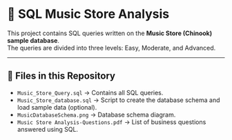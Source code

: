# 🎵 SQL Music Store Analysis  

This project contains SQL queries written on the **Music Store (Chinook) sample database**.  
The queries are divided into three levels: Easy, Moderate, and Advanced.  

---

## 📂 Files in this Repository  

- `Music_Store_Query.sql` → Contains all SQL queries.  
- `Music_Store_database.sql` → Script to create the database schema and load sample data (optional).  
- `MusicDatabaseSchema.png` → Database schema diagram.  
- `Music Store Analysis-Questions.pdf` → List of business questions answered using SQL.  
